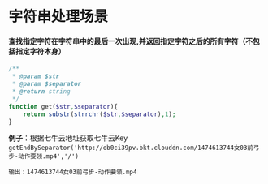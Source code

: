 # 字符串处理场景

#### 查找指定字符在字符串中的最后一次出现,并返回指定字符之后的所有字符（不包括指定字符本身）
```php
/**
 * @param $str
 * @param $separator
 * @return string
 */
function get($str,$separator){
    return substr(strrchr($str,$separator),1);
}
```
**例子**：根据七牛云地址获取七牛云Key
`getEndBySeparator('http://ob0ci39pv.bkt.clouddn.com/1474613744女03前弓步-动作要领.mp4','/')`

`输出` : `1474613744女03前弓步-动作要领.mp4`
